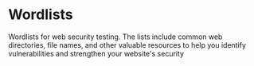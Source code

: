 # Wordlists
Wordlists for web security testing. The lists include common web directories, file names, and other valuable resources to help you identify vulnerabilities and strengthen your website's security
